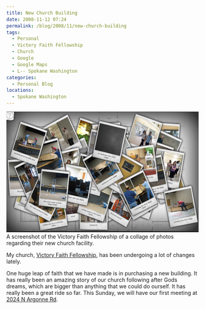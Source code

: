 ```yaml
---
title: New Church Building
date: 2008-11-12 07:24
permalink: /blog/2008/11/new-church-building
tags:
  - Personal
  - Victory Faith Fellowship
  - Church
  - Google
  - Google Maps
  - L-- Spokane Washington
categories:
  - Personal Blog
locations: 
  - Spokane Washington
---
```


![ A screenshot of the  Victory Faith Fellowship  of a collage of photos regarding their new church facility. ][1] A screenshot of the Victory Faith Fellowship  of a collage of photos regarding their new church facility.

   [1]: /assets/media/new-church-building-gallery-vff.png

My church, [Victory Faith Fellowship][2], has been undergoing a lot of changes lately.

   [2]: http://www.victoryfaith.org/ (Victory Faith Fellowship)

One huge leap of faith that we have made is in purchasing a new building. It has really been an amazing story of our church following after Gods dreams, which are bigger than anything that we could do ourself. It has really been a great ride so far. This Sunday, we will have our first meeting at [2024 N Argonne Rd][3].

   [3]: http://g.co/maps/e85h2 (Google Maps of 2024 N Argonne Rd)
